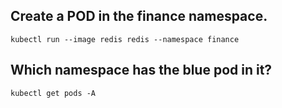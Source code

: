 ## Create a POD in the finance namespace.
`kubectl run --image redis redis --namespace finance`

## Which namespace has the blue pod in it?
`kubectl get pods -A`